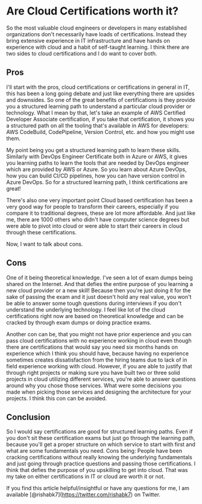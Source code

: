 # Are Cloud Certifications worth it?

So the most valuable cloud engineers or developers in many established organizations don't necessarily have loads of certifications. Instead they bring extensive experience in IT infrastructure and have hands on experience with cloud and a habit of self-taught learning. I think there are two sides to cloud certifications and I do want to cover both.

## Pros

I'll start with the pros, cloud certifications or certifications in general in IT, this has been a long going debate and just like everything there are upsides and downsides. So one of the great benefits of certifications is they provide you a structured learning path to understand a particular cloud provider or technology. What I mean by that, let's take an example of AWS Certified Developer Associate certification, if you take that certification, it shows you a structured path on all the tooling that's available in AWS for developers: AWS CodeBuild, CodePipeline, Version Control, etc. and how you might use them.

My point being you get a structured learning path to learn these skills. Similarly with DevOps Engineer Certificate both in Azure or AWS, it gives you learning paths to learn the tools that are needed by DevOps engineer which are provided by AWS or Azure. So you learn about Azure DevOps, how you can build CI/CD pipelines, how you can have version control in Azure DevOps. So for a structured learning path, I think certifications are great!

There's also one very important point Cloud based certification has been a very good way for people to transform their careers, especially if you compare it to traditional degrees, these are lot more affordable. And just like me, there are 1000 others who didn't have computer science degrees but were able to pivot into cloud or were able to start their careers in cloud through these certifications.

Now, I want to talk about cons.

## Cons

One of it being theoretical knowledge. I've seen a lot of exam dumps being shared on the Internet. And that defies the entire purpose of you learning a new cloud provider or a new skill! Because then you're just doing it for the sake of passing the exam and it just doesn't hold any real value, you won't be able to answer some tough questions during interviews if you don't understand the underlying technology. I feel like lot of the cloud certifications right now are based on theoretical knowledge and can be cracked by through exam dumps or doing practice exams.

Another con can be, that you might not have prior experience and you can pass cloud certifications with no experience working in cloud even though there are certifications that would say you need six months hands on experience which I think you should have, because having no experience sometimes creates dissatisfaction from the hiring teams due to lack of in field experience working with cloud. However, if you are able to justify that through right projects or making sure you have built two or three solid projects in cloud utilizing different services, you're able to answer questions around why you chose those services. What were some decisions you made when picking those services and designing the architecture for your projects. I think this con can be avoided.

## Conclusion

So I would say certifications are good for structured learning paths. Even if you don't sit these certification exams but just go through the learning path, because you'll get a proper structure on which service to start with first and what are some fundamentals you need. Cons being: People have been cracking certifications without really knowing the underlying fundamentals and just going through practice questions and passing those certifications. I think that defies the purpose of you upskilling to get into cloud. That was my take on either certifications in IT or cloud are worth it or not.

If you find this article helpful/insightful or have any questions for me, I am available \[@rishabk7\](https://twitter.com/rishabk7) on Twitter.